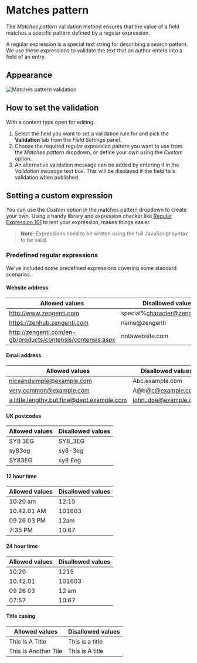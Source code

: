 # Matches pattern
The *Matches pattern* validation method ensures that the value of a field matches a specific pattern defined by a regular expression.

A regular expression is a special text string for describing a search pattern. We use these expressions to validate the text that an author enters into a field of an entry.

## Appearance
![Matches pattern validation](/images/validation-matchespattern.png)

## How to set the validation
With a content type open for editing:

1. Select the field you want to set a validation rule for and pick the **Validation** tab from the *Field Settings* panel.
2. Choose the required regular expression pattern you want to use from the *Matches pattern* dropdown, or define your own using the *Custom* option.
3. An alternative validation message can be added by entering it in the *Validation message* text box. This will be displayed if the field fails validation when published.

## Setting a custom expression
You can use the *Custom* option in the matches pattern dropdown to create your own. Using a handy library and expression checker like [Regular Expression 101](https://regex101.com/) to test your expression, makes things easier.

> **Note:** Expressions need to be written using the full JavaScript syntax to be valid.

### Predefined regular expressions
We've included some predefined expressions covering some standard scenarios.

#### Website address

| Allowed values | Disallowed values |
| --- | --- |
| http://www.zengenti.com | special%character@zengenti.com |
| https://zenhub.zengenti.com | name@zengenti |
| http://zengenti.com/en-gb/products/contensis/contensis.aspx | notawebsite.com |

#### Email address

| Allowed values | Disallowed values |
| --- | --- |
| niceandsimple@example.com | Abc.example.com |
| very.common@example.com | A@b@c@example.com |
| a.little.lengthy.but.fine@dept.example.com | john..doe@example.com |

#### UK postcodes

| Allowed values | Disallowed values |
| --- | --- |
| SY8 3EG | SY8_3EG |
| sy83eg | sy8-3eg |
| SY83EG | sy8 £eg |

#### 12 hour time

| Allowed values | Disallowed values |
| --- | --- |
| 10:20 am | 12:15 |
| 10.42.01 AM| 101603|
| 09 26 03 PM | 12am |
| 7:35 PM | 10:67 |

#### 24 hour time

| Allowed values | Disallowed values |
| --- | --- |
| 10:20 | 1215 |
| 10.42.01| 101603|
| 09 26 03 | 12 am |
| 07:57 | 10:67 |

#### Title casing

| Allowed values | Disallowed values |
| --- | --- |
| This Is A Title | This is a title |
| This Is Another Tile | This is A title|
